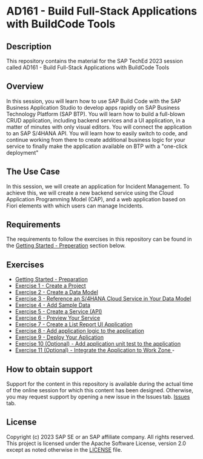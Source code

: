 # AD161 - Build Full-Stack Applications with BuildCode Tools

## Description

This repository contains the material for the SAP TechEd 2023 session called AD161 - Build Full-Stack Applications with BuildCode Tools

## Overview

In this session, you will learn how to use SAP Build Code with the SAP Business Application Studio to develop apps rapidly on SAP Business Technology Platform (SAP BTP). You will learn how to build a full-blown CRUD application, including backend services and a UI application, in a matter of minutes with only visual editors. You will connect the application to an SAP S/4HANA API. You will learn how to easily switch to code, and continue working from there to create additional business logic for your service to finally make the application available on BTP with a "one-click deployment"

## The Use Case

In this session, we will create an application for Incident Management. To achieve this, we will create a new backend service using the Cloud Application Programming Model (CAP), and a web application based on Fiori elements with which users can manage Incidents.

## Requirements

The requirements to follow the exercises in this repository can be found in the [Getting Started - Preperation](exercises/ex0/) section below.

## Exercises

- [Getting Started - Preparation](exercises/ex0/README.md)
- [Exercise 1 -  Create a Project ](exercises/Ex1/README.md)
- [Exercise 2 -  Create a Data Model ](exercises/Ex2/README.md)
- [Exercise 3 -  Reference an S/4HANA Cloud Service in Your Data Model ](exercises/Ex3/README.md)
- [Exercise 4 -  Add Sample Data ](exercises/Ex4/README.md)
- [Exercise 5 -  Create a Service (API)](exercises/Ex5/README.md)
- [Exercise 6 -  Preview Your Service ](exercises/Ex6/README.md)
- [Exercise 7 -  Create a List Report UI Application ](exercises/Ex7/README.md)
- [Exercise 8 -  Add application logic to the application ](exercises/Ex8/README.md)
- [Exercise 9 -  Deploy Your Aplication ](exercises/Ex10/README.md)
- [Exercise 10 (Optional) - Add application unit test to the application ](exercises/Ex9/README.md)
- [Exercise 11 (Optional) - Integrate the Application to Work Zone ](exercises/Ex11/README.md)- 

## How to obtain support

Support for the content in this repository is available during the actual time of the online session for which this content has been designed. 
Otherwise, you may request support by opening a new issue in the Issues tab. [Issues](../../issues) tab.

## License
Copyright (c) 2023 SAP SE or an SAP affiliate company. All rights reserved. This project is licensed under the Apache Software License, version 2.0 except as noted otherwise in the [LICENSE](LICENSES/Apache-2.0.txt) file.

